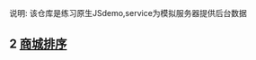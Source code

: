 说明: 该仓库是练习原生JSdemo,service为模拟服务器提供后台数据

## 2 [商城排序](https://github.com/FanYaoFan/front-end/tree/master/NativeJs/2%E5%95%86%E5%9F%8E%E6%8E%92%E5%BA%8F)
